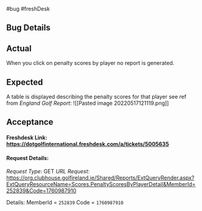 
#bug #freshDesk 


## Bug Details

## Actual
When you click on penalty scores by player no report is generated. 
## Expected
A table is displayed describing the penalty scores for that player see ref from _England Golf Report_:
![[Pasted image 20220517121119.png]]



## Acceptance


#### Freshdesk Link: https://dotgolfinternational.freshdesk.com/a/tickets/5005635
#### Request Details: 
_Request Type_: GET
_URL Request_: https://org.clubhouse.golfireland.ie/Shared/Reports/ExtQueryRender.aspx?ExtQueryResourceName=Scores.PenaltyScoresByPlayerDetail&MemberId=252839&Code=1760987910

Details: 
MemberId = `252839`
Code = `1760987910`


